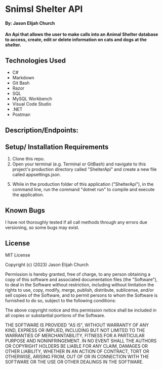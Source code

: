 #  Snimsl Shelter API

#### By: Jason Elijah Church

#### An Api that allows the user to make calls into an Animal Shelter database to access, create, edit or delete information on cats and dogs at the shelter.

## Technologies Used
* C#
* Markdown
* Git Bash
* Razor
* SQL
* MySQL Workbench
* Visual Code Studio
* .NET
* Postman

## Description/Endpoints:

## Setup/ Installation Requirements

1. Clone this repo.
2. Open your terminal (e.g. Terminal or GitBash) and navigate to this project's production directory called "ShelterApi" and create a new file called appsettings.json.
<!-- 3. Within the appsettings.json file, add this line of code: { "ConnectionStrings": { "DefaultConnection": "Server=localhost;Port=3306;database=sweet_savory_database;uid=[your user id];pwd=[your password];"}} -->
5. While in the production folder of this application ("ShelterApi"), in the command line, run the command "dotnet run" to compile and execute the application.

## Known Bugs
I have not thoroughly tested if all call methods through any errors due versioning, so some bugs may exist.


## License

MIT License

Copyright (c) (2023) Jason Elijah Church

Permission is hereby granted, free of charge, to any person obtaining a copy
of this software and associated documentation files (the "Software"), to deal
in the Software without restriction, including without limitation the rights
to use, copy, modify, merge, publish, distribute, sublicense, and/or sell
copies of the Software, and to permit persons to whom the Software is
furnished to do so, subject to the following conditions:

The above copyright notice and this permission notice shall be included in all
copies or substantial portions of the Software.

THE SOFTWARE IS PROVIDED "AS IS", WITHOUT WARRANTY OF ANY KIND, EXPRESS OR
IMPLIED, INCLUDING BUT NOT LIMITED TO THE WARRANTIES OF MERCHANTABILITY,
FITNESS FOR A PARTICULAR PURPOSE AND NONINFRINGEMENT. IN NO EVENT SHALL THE
AUTHORS OR COPYRIGHT HOLDERS BE LIABLE FOR ANY CLAIM, DAMAGES OR OTHER
LIABILITY, WHETHER IN AN ACTION OF CONTRACT, TORT OR OTHERWISE, ARISING FROM,
OUT OF OR IN CONNECTION WITH THE SOFTWARE OR THE USE OR OTHER DEALINGS IN THE
SOFTWARE.
